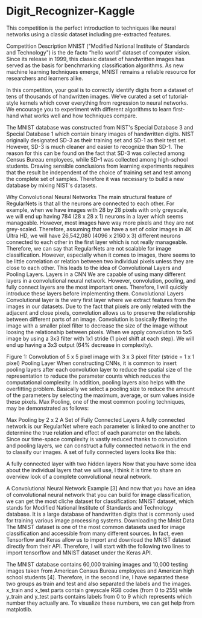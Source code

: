 # Digit_Recognizer-Kaggle
This competition is the perfect introduction to techniques like neural networks using a classic dataset including pre-extracted features.

Competition Description
MNIST ("Modified National Institute of Standards and Technology") is the de facto “hello world” dataset of computer vision. Since its release in 1999, this classic dataset of handwritten images has served as the basis for benchmarking classification algorithms. As new machine learning techniques emerge, MNIST remains a reliable resource for researchers and learners alike.

In this competition, your goal is to correctly identify digits from a dataset of tens of thousands of handwritten images. We’ve curated a set of tutorial-style kernels which cover everything from regression to neural networks. We encourage you to experiment with different algorithms to learn first-hand what works well and how techniques compare.

The MNIST database was constructed from NIST's Special Database 3 and Special Database 1 which contain binary images of handwritten digits. NIST originally designated SD-3 as their training set and SD-1 as their test set. However, SD-3 is much cleaner and easier to recognize than SD-1. The reason for this can be found on the fact that SD-3 was collected among Census Bureau employees, while SD-1 was collected among high-school students. Drawing sensible conclusions from learning experiments requires that the result be independent of the choice of training set and test among the complete set of samples. Therefore it was necessary to build a new database by mixing NIST's datasets.

Why Convolutional Neural Networks
The main structural feature of RegularNets is that all the neurons are connected to each other. For example, when we have images with 28 by 28 pixels with only greyscale, we will end up having 784 (28 x 28 x 1) neurons in a layer which seems manageable. However, most images have way more pixels and they are not grey-scaled. Therefore, assuming that we have a set of color images in 4K Ultra HD, we will have 26,542,080 (4096 x 2160 x 3) different neurons connected to each other in the first layer which is not really manageable. Therefore, we can say that RegularNets are not scalable for image classification. However, especially when it comes to images, there seems to be little correlation or relation between two individual pixels unless they are close to each other. This leads to the idea of Convolutional Layers and Pooling Layers.
Layers in a CNN
We are capable of using many different layers in a convolutional neural network. However, convolution, pooling, and fully connect layers are the most important ones. Therefore, I will quickly introduce these layers before implementing them.
Convolutional Layers
Convolutional layer is the very first layer where we extract features from the images in our datasets. Due to the fact that pixels are only related with the adjacent and close pixels, convolution allows us to preserve the relationship between different parts of an image. Convolution is basically filtering the image with a smaller pixel filter to decrease the size of the image without loosing the relationship between pixels. When we apply convolution to 5x5 image by using a 3x3 filter with 1x1 stride (1 pixel shift at each step). We will end up having a 3x3 output (64% decrease in complexity).

Figure 1: Convolution of 5 x 5 pixel image with 3 x 3 pixel filter (stride = 1 x 1 pixel)
Pooling Layer
When constructing CNNs, it is common to insert pooling layers after each convolution layer to reduce the spatial size of the representation to reduce the parameter counts which reduces the computational complexity. In addition, pooling layers also helps with the overfitting problem. Basically we select a pooling size to reduce the amount of the parameters by selecting the maximum, average, or sum values inside these pixels. Max Pooling, one of the most common pooling techniques, may be demonstrated as follows:

Max Pooling by 2 x 2
A Set of Fully Connected Layers
A fully connected network is our RegularNet where each parameter is linked to one another to determine the true relation and effect of each parameter on the labels. Since our time-space complexity is vastly reduced thanks to convolution and pooling layers, we can construct a fully connected network in the end to classify our images. A set of fully connected layers looks like this:

A fully connected layer with two hidden layers
Now that you have some idea about the individual layers that we will use, I think it is time to share an overview look of a complete convolutional neural network.

A Convolutional Neural Network Example [3]
And now that you have an idea of convolutional neural network that you can build for image classification, we can get the most cliche dataset for classification: MNIST dataset, which stands for Modified National Institute of Standards and Technology database. It is a large database of handwritten digits that is commonly used for training various image processing systems.
Downloading the Mnist Data
The MNIST dataset is one of the most common datasets used for image classification and accessible from many different sources. In fact, even Tensorflow and Keras allow us to import and download the MNIST dataset directly from their API. Therefore, I will start with the following two lines to import tensorflow and MNIST dataset under the Keras API.

The MNIST database contains 60,000 training images and 10,000 testing images taken from American Census Bureau employees and American high school students [4]. Therefore, in the second line, I have separated these two groups as train and test and also separated the labels and the images. x_train and x_test parts contain greyscale RGB codes (from 0 to 255) while y_train and y_test parts contains labels from 0 to 9 which represents which number they actually are. To visualize these numbers, we can get help from matplotlib.
